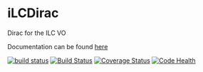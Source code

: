 iLCDirac
=============

Dirac for the ILC VO

Documentation can be found [here](http://lcd-data.web.cern.ch/lcd-data/doc/ilcdiracdoc/)

[![build status](https://gitlab.cern.ch/ci/projects/10/status.png?ref=Rel-v26r0)](https://gitlab.cern.ch/ci/projects/10?ref=Rel-v26r0)
[![Build Status](https://travis-ci.org/LCDsoft/ILCDIRAC.svg?branch=Rel-v26r0)](https://travis-ci.org/LCDsoft/ILCDIRAC)
[![Coverage Status](https://coveralls.io/repos/github/LCDsoft/ILCDIRAC/badge.svg?branch=Rel-v26r0)](https://coveralls.io/github/LCDsoft/ILCDIRAC?branch=Rel-v26r0)
[![Code Health](https://landscape.io/github/LCDsoft/ILCDIRAC/Rel-v26r0/landscape.svg?style=plastic)](https://landscape.io/github/LCDsoft/ILCDIRAC/Rel-v26r0)